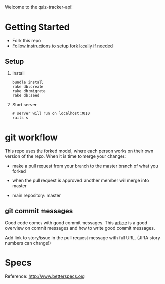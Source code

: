 Welcome to the quiz-tracker-api!

# Getting Started

- Fork this repo
- [Follow instructions to setup fork locally if needed](https://github.com/jjseymour/quiz-tracker-api/wiki/Setup-local-fork)

## Setup

1. Install

    ```
    bundle install
    rake db:create
    rake db:migrate
    rake db:seed
    ```

2. Start server

    ```
    # server will run on localhost:3010
    rails s
    ```

# git workflow

This repo uses the forked model, where each person works on their own version of the repo.
When it is time to merge your changes:
- make a pull request from your branch to the master branch of what you forked
- when the pull request is approved, another member will merge into master

- main repository: master

## git commit messages

Good code comes with good commit messages. This [article](https://chris.beams.io/posts/git-commit/) is a good overview on commit messages and how to write good commit messages.

Add link to story/issue in the pull request message with full URL. (JIRA story numbers can change!)

# Specs

Reference: http://www.betterspecs.org
